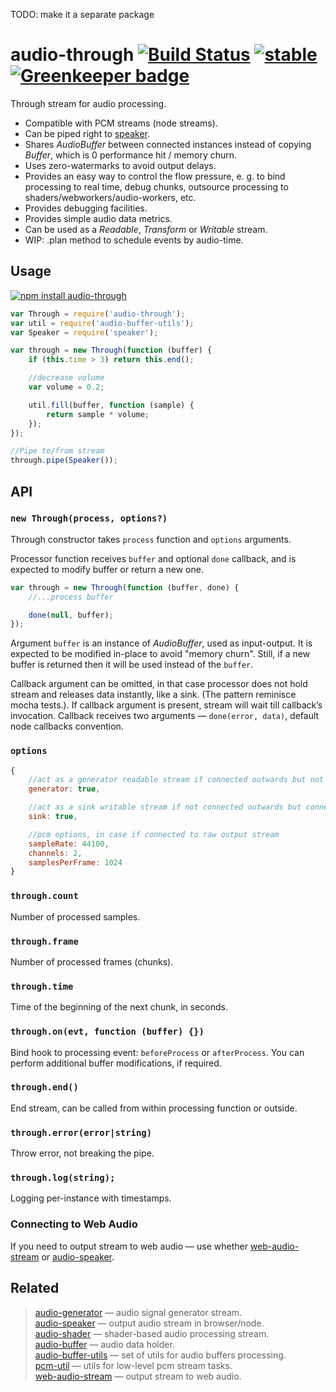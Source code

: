 TODO: make it a separate package

# audio-through [![Build Status](https://travis-ci.org/audiojs/audio-through.svg?branch=master)](https://travis-ci.org/audiojs/audio-through) [![stable](https://img.shields.io/badge/stability-stable-brightgreen.svg)](http://github.com/badges/stability-badges) [![Greenkeeper badge](https://badges.greenkeeper.io/audiojs/audio-through.svg)](https://greenkeeper.io/)

Through stream for audio processing.

* Compatible with PCM streams (node streams).
* Can be piped right to [speaker](https://npmjs.org/package/speaker).
* Shares _AudioBuffer_ between connected instances instead of copying _Buffer_, which is 0 performance hit / memory churn.
* Uses zero-watermarks to avoid output delays.
* Provides an easy way to control the flow pressure, e. g. to bind processing to real time, debug chunks, outsource processing to shaders/webworkers/audio-workers, etc.
* Provides debugging facilities.
* Provides simple audio data metrics.
* Can be used as a _Readable_, _Transform_ or _Writable_ stream.
* WIP: .plan method to schedule events by audio-time.


## Usage

[![npm install audio-through](https://nodei.co/npm/audio-through.png?mini=true)](https://npmjs.org/package/audio-through/)

```js
var Through = require('audio-through');
var util = require('audio-buffer-utils');
var Speaker = require('speaker');

var through = new Through(function (buffer) {
    if (this.time > 3) return this.end();

    //decrease volume
    var volume = 0.2;

    util.fill(buffer, function (sample) {
        return sample * volume;
    });
});

//Pipe to/from stream
through.pipe(Speaker());
```

## API

### `new Through(process, options?)`

Through constructor takes `process` function and `options` arguments.

Processor function receives `buffer` and optional `done` callback, and is expected to modify buffer or return a new one.

```js
var through = new Through(function (buffer, done) {
    //...process buffer

    done(null, buffer);
});
```

Argument `buffer` is an instance of _AudioBuffer_, used as input-output. It is expected to be modified in-place to avoid "memory churn". Still, if a new buffer is returned then it will be used instead of the `buffer`.

Callback argument can be omitted, in that case processor does not hold stream and releases data instantly, like a sink. (The pattern reminisce mocha tests.). If callback argument is present, stream will wait till callback’s invocation.
Callback receives two arguments — `done(error, data)`, default node callbacks convention.

### `options`

```js
{
    //act as a generator readable stream if connected outwards but not connected inwards
    generator: true,

    //act as a sink writable stream if not connected outwards but connected inwards
    sink: true,

    //pcm options, in case if connected to raw output stream
    sampleRate: 44100,
    channels: 2,
    samplesPerFrame: 1024
}
```

### `through.count`

Number of processed samples.

### `through.frame`

Number of processed frames (chunks).

### `through.time`

Time of the beginning of the next chunk, in seconds.

### `through.on(evt, function (buffer) {})`

Bind hook to processing event: `beforeProcess` or `afterProcess`. You can perform additional buffer modifications, if required.

### `through.end()`

End stream, can be called from within processing function or outside.

### `through.error(error|string)`

Throw error, not breaking the pipe.

### `through.log(string);`

Logging per-instance with timestamps.

### Connecting to Web Audio

If you need to output stream to web audio — use whether [web-audio-stream](https://github.com/audiojs/web-audio-stream) or [audio-speaker](https://github.com/audiojs/audio-speaker).

## Related

> [audio-generator](https://github.com/audiojs/audio-generator) — audio signal generator stream.<br/>
> [audio-speaker](https://github.com/audiojs/audio-speaker) — output audio stream in browser/node.<br/>
> [audio-shader](https://github.com/audiojs/audio-shader) — shader-based audio processing stream.<br/>
> [audio-buffer](https://github.com/audiojs/audio-buffer) — audio data holder.<br/>
> [audio-buffer-utils](https://npmjs.org/package/audio-buffer-utils) — set of utils for audio buffers processing.<br/>
> [pcm-util](https://npmjs.org/package/pcm-util) — utils for low-level pcm stream tasks.<br/>
> [web-audio-stream](https://github.com/audiojs/web-audio-stream) — output stream to web audio.</br>
